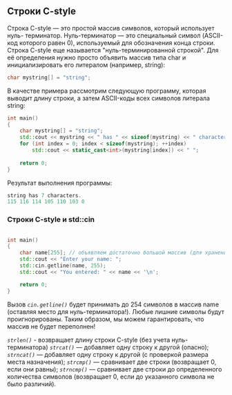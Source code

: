 ## Строки C-style
Строка C-style — это простой массив символов, который использует нуль-
терминатор. Нуль-терминатор — это специальный символ (ASCII-код которого
равен 0), используемый для обозначения конца строки. Строка C-style еще
называется "нуль-терминированной строкой".
Для её определения нужно просто объявить массив типа char и инициализировать
его литералом (например, string):
```cpp
char mystring[] = "string";
```
В качестве примера рассмотрим следующую программу, которая выводит длину
строки, а затем ASCII-коды всех символов литерала string:
```cpp
int main()
{
	char mystring[] = "string";
	std::cout << mystring << " has " << sizeof(mystring) << " characters.\n";
	for (int index = 0; index < sizeof(mystring); ++index)
		std::cout << static_cast<int>(mystring[index]) << " ";
		
	return 0;
}
```
Результат выполнения программы:
```cpp
string has 7 characters.
115 116 114 105 110 103 0
```

### Строки C-style и std::cin
```cpp

int main()
{
	char name[255]; // объявляем достаточно большой массив (для хранения 255 символов)
	std::cout << "Enter your name: ";
	std::cin.getline(name, 255);
	std::cout << "You entered: " << name << '\n';

	return 0;
}
```
Вызов *``cin.getline()``* будет принимать до 254 символов в массив name (оставляя
место для нуль-терминатора!). Любые лишние символы будут проигнорированы.
Таким образом, мы можем гарантировать, что массив не будет переполнен!

*``strlen()``* - возвращает длину строки C-style (без учета нуль-терминатора)
*``strcat()``* — добавляет одну строку к другой (опасно);
*``strncat()``* — добавляет одну строку к другой (с проверкой размера
места назначения);
*``strcmp()``* — сравнивает две строки (возвращает 0, если они равны);
*``strncmp()``* — сравнивает две строки до определенного количества
символов (возвращает 0, если до указанного символа не было различий).
